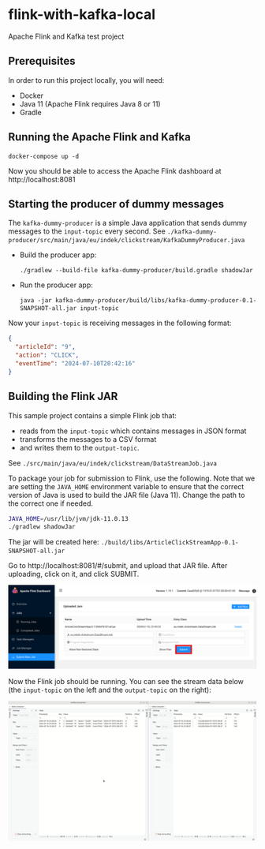 # flink-with-kafka-local
Apache Flink and Kafka test project

## Prerequisites

In order to run this project locally, you will need:
- Docker
- Java 11 (Apache Flink requires Java 8 or 11)
- Gradle

## Running the Apache Flink and Kafka

```shell
docker-compose up -d
```

Now you should be able to access the Apache Flink dashboard at http://localhost:8081

## Starting the producer of dummy messages

The `kafka-dummy-producer` is a simple Java application that sends dummy messages to the `input-topic` every second.
See `./kafka-dummy-producer/src/main/java/eu/indek/clickstream/KafkaDummyProducer.java`

- Build the producer app:
  ```
  ./gradlew --build-file kafka-dummy-producer/build.gradle shadowJar
  ```
- Run the producer app:
  ```
  java -jar kafka-dummy-producer/build/libs/kafka-dummy-producer-0.1-SNAPSHOT-all.jar input-topic
  ```

Now your `input-topic` is receiving messages in the following format:

```json
{
  "articleId": "9",
  "action": "CLICK",
  "eventTime": "2024-07-10T20:42:16"
}
```

## Building the Flink JAR

This sample project contains a simple Flink job that:
- reads from the `input-topic` which contains messages in JSON format 
- transforms the messages to a CSV format
- and writes them to the `output-topic`.

See `./src/main/java/eu/indek/clickstream/DataStreamJob.java`

To package your job for submission to Flink, use the following.
Note that we are setting the `JAVA_HOME` environment variable to ensure that the correct version of Java is used
to build the JAR file (Java 11). Change the path to the correct one if needed.

```bash
JAVA_HOME=/usr/lib/jvm/jdk-11.0.13
./gradlew shadowJar
```

The jar will be created here: `./build/libs/ArticleClickStreamApp-0.1-SNAPSHOT-all.jar`

Go to http://localhost:8081/#/submit, and upload that JAR file. After uploading, click on it, and click SUBMIT.

![](assets/upload-jar.png)

Now the Flink job should be running. You can see the stream data below (the `input-topic` on the left and the `output-topic` on the right):

![](assets/streams-preview.gif)